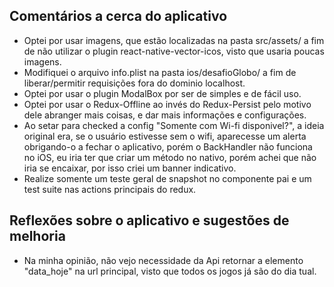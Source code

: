 ## Comentários a cerca do aplicativo

* Optei por usar imagens, que estão localizadas na pasta src/assets/ a fim de não utilizar o plugin react-native-vector-icos, visto que usaria poucas imagens.
* Modifiquei o arquivo info.plist na pasta ios/desafioGlobo/ a fim de liberar/permitir requisições fora do dominio localhost.
* Optei por usar o plugin ModalBox por ser de simples e de fácil uso. 
* Optei por usar o Redux-Offline ao invés do Redux-Persist pelo motivo dele abranger mais coisas, e dar mais informações e configurações.
* Ao setar para checked a config "Somente com Wi-fi disponivel?", a ideia original era, se o usuário estivesse sem o wifi, aparecesse um alerta obrigando-o a fechar o aplicativo, porém o BackHandler não funciona no iOS, eu iria ter que criar um método no nativo, porém achei que não iria se encaixar, por isso criei um banner indicativo.
* Realize somente um teste geral de snapshot no componente pai e um test suite nas actions principais do redux.

## Reflexões sobre o aplicativo e sugestões de melhoria

* Na minha opinião, não vejo necessidade da Api retornar a elemento "data_hoje" na url principal, visto que todos os jogos já são do dia tual.
